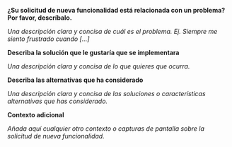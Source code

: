 **¿Su solicitud de nueva funcionalidad está relacionada con un problema? Por favor, descríbalo.**

_Una descripción clara y concisa de cuál es el problema. Ej. Siempre me siento frustrado cuando [...]_

**Describa la solución que le gustaría que se implementara**

_Una descripción clara y concisa de lo que quieres que ocurra._

**Describa las alternativas que ha considerado**

_Una descripción clara y concisa de las soluciones o características alternativas que has considerado._

**Contexto adicional**

_Añada aquí cualquier otro contexto o capturas de pantalla sobre la solicitud de nueva funcionalidad._
